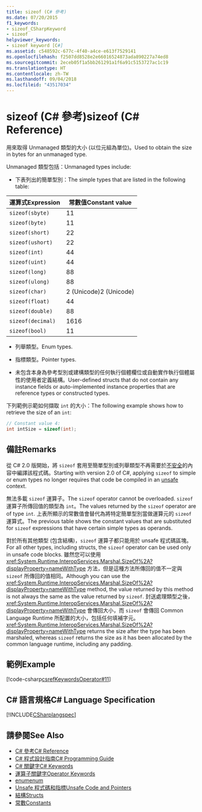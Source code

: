 ```yaml
---
title: sizeof (C# 參考)
ms.date: 07/20/2015
f1_keywords:
- sizeof_CSharpKeyword
- sizeof
helpviewer_keywords:
- sizeof keyword [C#]
ms.assetid: c548592c-677c-4f40-a4ce-e613f7529141
ms.openlocfilehash: f2507dd8528e2e66016524873ada890227a74ed8
ms.sourcegitcommit: 2eceb05f1a5bb261291a1f6a91c5153727ac1c19
ms.translationtype: HT
ms.contentlocale: zh-TW
ms.lasthandoff: 09/04/2018
ms.locfileid: "43517034"
---
```

# <a name="sizeof-c-reference"></a><span data-ttu-id="a82f7-102">sizeof (C# 參考)</span><span class="sxs-lookup"><span data-stu-id="a82f7-102">sizeof (C# Reference)</span></span>
<span data-ttu-id="a82f7-103">用來取得 Unmanaged 類型的大小 (以位元組為單位)。</span><span class="sxs-lookup"><span data-stu-id="a82f7-103">Used to obtain the size in bytes for an unmanaged type.</span></span>

<span data-ttu-id="a82f7-104">Unmanaged 類型包括：</span><span class="sxs-lookup"><span data-stu-id="a82f7-104">Unmanaged types include:</span></span>

-   <span data-ttu-id="a82f7-105">下表列出的簡單型別：</span><span class="sxs-lookup"><span data-stu-id="a82f7-105">The simple types that are listed in the following table:</span></span>
  
   |<span data-ttu-id="a82f7-106">運算式</span><span class="sxs-lookup"><span data-stu-id="a82f7-106">Expression</span></span>|<span data-ttu-id="a82f7-107">常數值</span><span class="sxs-lookup"><span data-stu-id="a82f7-107">Constant value</span></span>|  
   |----------------|--------------------|  
   |`sizeof(sbyte)`|<span data-ttu-id="a82f7-108">1</span><span class="sxs-lookup"><span data-stu-id="a82f7-108">1</span></span>|  
   |`sizeof(byte)`|<span data-ttu-id="a82f7-109">1</span><span class="sxs-lookup"><span data-stu-id="a82f7-109">1</span></span>|  
   |`sizeof(short)`|<span data-ttu-id="a82f7-110">2</span><span class="sxs-lookup"><span data-stu-id="a82f7-110">2</span></span>|  
   |`sizeof(ushort)`|<span data-ttu-id="a82f7-111">2</span><span class="sxs-lookup"><span data-stu-id="a82f7-111">2</span></span>|  
   |`sizeof(int)`|<span data-ttu-id="a82f7-112">4</span><span class="sxs-lookup"><span data-stu-id="a82f7-112">4</span></span>|  
   |`sizeof(uint)`|<span data-ttu-id="a82f7-113">4</span><span class="sxs-lookup"><span data-stu-id="a82f7-113">4</span></span>|  
   |`sizeof(long)`|<span data-ttu-id="a82f7-114">8</span><span class="sxs-lookup"><span data-stu-id="a82f7-114">8</span></span>|  
   |`sizeof(ulong)`|<span data-ttu-id="a82f7-115">8</span><span class="sxs-lookup"><span data-stu-id="a82f7-115">8</span></span>|  
   |`sizeof(char)`|<span data-ttu-id="a82f7-116">2 (Unicode)</span><span class="sxs-lookup"><span data-stu-id="a82f7-116">2 (Unicode)</span></span>|  
   |`sizeof(float)`|<span data-ttu-id="a82f7-117">4</span><span class="sxs-lookup"><span data-stu-id="a82f7-117">4</span></span>|  
   |`sizeof(double)`|<span data-ttu-id="a82f7-118">8</span><span class="sxs-lookup"><span data-stu-id="a82f7-118">8</span></span>|  
   |`sizeof(decimal)`|<span data-ttu-id="a82f7-119">16</span><span class="sxs-lookup"><span data-stu-id="a82f7-119">16</span></span>|  
   |`sizeof(bool)`|<span data-ttu-id="a82f7-120">1</span><span class="sxs-lookup"><span data-stu-id="a82f7-120">1</span></span>| 
  
-   <span data-ttu-id="a82f7-121">列舉類型。</span><span class="sxs-lookup"><span data-stu-id="a82f7-121">Enum types.</span></span>
  
-   <span data-ttu-id="a82f7-122">指標類型。</span><span class="sxs-lookup"><span data-stu-id="a82f7-122">Pointer types.</span></span>
  
-   <span data-ttu-id="a82f7-123">未包含本身為參考型別或建構類型的任何執行個體欄位或自動實作執行個體屬性的使用者定義結構。</span><span class="sxs-lookup"><span data-stu-id="a82f7-123">User-defined structs that do not contain any instance fields or auto-implemented instance properties that are reference types or constructed types.</span></span>
  
 <span data-ttu-id="a82f7-124">下列範例示範如何擷取 `int` 的大小：</span><span class="sxs-lookup"><span data-stu-id="a82f7-124">The following example shows how to retrieve the size of an `int`:</span></span>  
  
```csharp  
// Constant value 4:  
int intSize = sizeof(int);   
```  
  
## <a name="remarks"></a><span data-ttu-id="a82f7-125">備註</span><span class="sxs-lookup"><span data-stu-id="a82f7-125">Remarks</span></span>  
 <span data-ttu-id="a82f7-126">從 C# 2.0 版開始，將 `sizeof` 套用至簡單型別或列舉類型不再需要於[不安全](unsafe.md)的內容中編譯該程式碼。</span><span class="sxs-lookup"><span data-stu-id="a82f7-126">Starting with version 2.0 of C#, applying `sizeof` to simple or enum types no longer requires that code be compiled in an [unsafe](unsafe.md) context.</span></span>
  
 <span data-ttu-id="a82f7-127">無法多載 `sizeof` 運算子。</span><span class="sxs-lookup"><span data-stu-id="a82f7-127">The `sizeof` operator cannot be overloaded.</span></span> <span data-ttu-id="a82f7-128">`sizeof` 運算子所傳回值的類型為 `int`。</span><span class="sxs-lookup"><span data-stu-id="a82f7-128">The values returned by the `sizeof` operator are of type `int`.</span></span> <span data-ttu-id="a82f7-129">上表所顯示的常數值會替代為將特定簡單型別當做運算元的 `sizeof` 運算式。</span><span class="sxs-lookup"><span data-stu-id="a82f7-129">The previous table shows the constant values that are substituted for `sizeof` expressions that have certain simple types as operands.</span></span>  
    
 <span data-ttu-id="a82f7-130">對於所有其他類型 (包含結構)，`sizeof` 運算子都只能用於 unsafe 程式碼區塊。</span><span class="sxs-lookup"><span data-stu-id="a82f7-130">For all other types, including structs, the `sizeof` operator can be used only in unsafe code blocks.</span></span> <span data-ttu-id="a82f7-131">雖然您可以使用 <xref:System.Runtime.InteropServices.Marshal.SizeOf%2A?displayProperty=nameWithType> 方法，但是這種方法所傳回的值不一定與 `sizeof` 所傳回的值相同。</span><span class="sxs-lookup"><span data-stu-id="a82f7-131">Although you can use the <xref:System.Runtime.InteropServices.Marshal.SizeOf%2A?displayProperty=nameWithType> method, the value returned by this method is not always the same as the value returned by `sizeof`.</span></span> <span data-ttu-id="a82f7-132">封送處理類型之後，<xref:System.Runtime.InteropServices.Marshal.SizeOf%2A?displayProperty=nameWithType> 會傳回大小，而 `sizeof` 會傳回 Common Language Runtime 所配置的大小，包括任何填補字元。</span><span class="sxs-lookup"><span data-stu-id="a82f7-132"><xref:System.Runtime.InteropServices.Marshal.SizeOf%2A?displayProperty=nameWithType> returns the size after the type has been marshaled, whereas `sizeof` returns the size as it has been allocated by the common language runtime, including any padding.</span></span>  
  
## <a name="example"></a><span data-ttu-id="a82f7-133">範例</span><span class="sxs-lookup"><span data-stu-id="a82f7-133">Example</span></span>  
 [!code-csharp[csrefKeywordsOperator#11](../../../csharp/language-reference/keywords/codesnippet/CSharp/sizeof_1.cs)]  
  
## <a name="c-language-specification"></a><span data-ttu-id="a82f7-134">C# 語言規格</span><span class="sxs-lookup"><span data-stu-id="a82f7-134">C# Language Specification</span></span>  
 [!INCLUDE[CSharplangspec](~/includes/csharplangspec-md.md)]  
  
## <a name="see-also"></a><span data-ttu-id="a82f7-135">請參閱</span><span class="sxs-lookup"><span data-stu-id="a82f7-135">See Also</span></span>

- [<span data-ttu-id="a82f7-136">C# 參考</span><span class="sxs-lookup"><span data-stu-id="a82f7-136">C# Reference</span></span>](../../../csharp/language-reference/index.md)  
- [<span data-ttu-id="a82f7-137">C# 程式設計指南</span><span class="sxs-lookup"><span data-stu-id="a82f7-137">C# Programming Guide</span></span>](../../../csharp/programming-guide/index.md)  
- [<span data-ttu-id="a82f7-138">C# 關鍵字</span><span class="sxs-lookup"><span data-stu-id="a82f7-138">C# Keywords</span></span>](../../../csharp/language-reference/keywords/index.md)  
- [<span data-ttu-id="a82f7-139">運算子關鍵字</span><span class="sxs-lookup"><span data-stu-id="a82f7-139">Operator Keywords</span></span>](../../../csharp/language-reference/keywords/operator-keywords.md)  
- [<span data-ttu-id="a82f7-140">enum</span><span class="sxs-lookup"><span data-stu-id="a82f7-140">enum</span></span>](../../../csharp/language-reference/keywords/enum.md)  
- [<span data-ttu-id="a82f7-141">Unsafe 程式碼和指標</span><span class="sxs-lookup"><span data-stu-id="a82f7-141">Unsafe Code and Pointers</span></span>](../../../csharp/programming-guide/unsafe-code-pointers/index.md)  
- [<span data-ttu-id="a82f7-142">結構</span><span class="sxs-lookup"><span data-stu-id="a82f7-142">Structs</span></span>](../../../csharp/programming-guide/classes-and-structs/structs.md)  
- [<span data-ttu-id="a82f7-143">常數</span><span class="sxs-lookup"><span data-stu-id="a82f7-143">Constants</span></span>](../../../csharp/programming-guide/classes-and-structs/constants.md)
